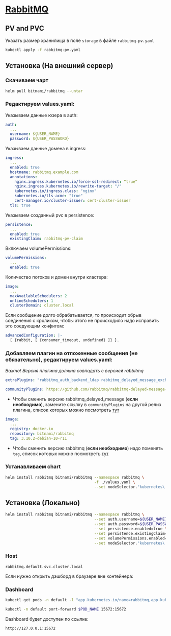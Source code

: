 # [RabbitMQ](https://github.com/bitnami/charts/tree/master/bitnami/rabbitmq)

## PV and PVC

Указать размер хранилища в поле `storage` в файле `rabbitmq-pv.yaml`

```bash
kubectl apply -f rabbitmq-pv.yaml
```

## Установка (На внешний сервер)

### Скачиваем чарт

```bash
helm pull bitnami/rabbitmq --untar
```

### Редактируем values.yaml:

Указываем данные юзера в auth:

```yaml
auth:
  ...
  username: ${USER_NAME}
  password: ${USER_PASSWORD}
```

Указываем данные домена в ingress:

```yaml
ingress:
  ...
  enabled: true
  hostname: rabbitmq.example.com
  annotations:
    nginx.ingress.kubernetes.io/force-ssl-redirect: “true”
    nginx.ingress.kubernetes.io/rewrite-target: "/"
    kubernetes.io/ingress.class: "nginx"
    kubernetes.io/tls-acme: "true"
    cert-manager.io/cluster-issuer: cert-cluster-issuer
  tls: true
```

Указываем созданный pvc в persistence:

```yaml
persistence:
  ...
  enabled: true
  existingClaim: rabbitmq-pv-claim
```

Включаем volumePermissions:

```yaml
volumePermissions:
  ...
  enabled: true
```

Количество потоков и домен внутри кластера:

```yaml
image:
  ...
  maxAvailableSchedulers: 2
  onlineSchedulers: 1
  clusterDomain: cluster.local
```

Если сообщение долго обрабатывается, то происходит обрыв соединения с кроликом, чтобы этого не происходило надо исправить это соедующим конфигом:

```yaml
advancedConfiguration: |-
  [ {rabbit, [ {consumer_timeout, undefined} ]} ].
```

### Добавляем плагин на отложенные сообщения (не обязательно), редактируем values.yaml:

*Важно! Версия плагина должна совпадать с версией rabbitmq*

```yaml
extraPlugins: "rabbitmq_auth_backend_ldap rabbitmq_delayed_message_exchange"

communityPlugins: https://github.com/rabbitmq/rabbitmq-delayed-message-exchange/releases/download/3.10.2/rabbitmq_delayed_message_exchange-3.10.2.ez
```

* Чтобы сменить версию rabbitmq_delayed_message (**если необходимо**), замените ссылку в `communityPlugins` на другой релиз плагина, список которых можно посмотреть [тут](https://github.com/rabbitmq/rabbitmq-delayed-message-exchange/releases/)

```yaml
image:
  ...
  registry: docker.io
  repository: bitnami/rabbitmq
  tag: 3.10.2-debian-10-r11
```

* Чтобы сменить версию rabbitmq (**если необходимо**) надо поменять `tag`, список которых можно посмотреть [тут](https://hub.docker.com/r/bitnami/rabbitmq/tags)

### Устанавливаем chart

```bash
helm install rabbitmq bitnami/rabbitmq --namespace rabbitmq \
                                       -f ./values.yaml \
                                       --set nodeSelector."kubernetes\.io/hostname"=${название_ноды}
```

## Установка (Локально)

```bash
helm install rabbitmq bitnami/rabbitmq --namespace rabbitmq \
                                       --set auth.username=${USER_NAME} \
                                       --set auth.password=${USER_PASSWORD} \
                                       --set persistence.enabled=true \
                                       --set persistence.existingClaim=rabbitmq-pv-claim \
                                       --set volumePermissions.enabled=true \
                                       --set nodeSelector."kubernetes\.io/hostname"=${название_ноды}
```

### Host

`rabbitmq.default.svc.cluster.local`

Если нужно открыть дэшборд в браузере вне контейнера:

### Dashboard

```bash
kubectl get pods -n default -l "app.kubernetes.io/name=rabbitmq,app.kubernetes.io/instance=rabbitmq" -o jsonpath="{.items[0].metadata.name}"

kubectl -n default port-forward $POD_NAME 15672:15672
```

Dashboard будет доступен по ссылке:

`http://127.0.0.1:15672`
